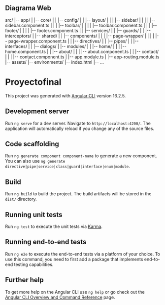 ## Diagrama Web

src/
|-- app/
| |-- core/
| | |-- config/
| | |-- layout/
| | | |-- sidebar/
| | | | |-- sidebar.component.ts
| | | |-- toolbar/
| | | | |-- toolbar.component.ts
| | | |-- footer/
| | | | |-- footer.component.ts
| | |-- services/
| | |-- guards/
| | |-- interceptors/
| |-- shared/
| | |-- components/
| | | |-- page-wrapper/
| | | | |-- page-wrapper.component.ts
| | |-- directives/
| | |-- pipes/
| | |-- interfaces/
| | |-- dialogs/
| |-- modules/
| | |-- home/
| | | |-- home.component.ts
| | |-- about/
| | | |-- about.component.ts
| | |-- contact/
| | | |-- contact.component.ts
| |-- app.module.ts
| |-- app-routing.module.ts
|-- assets/
|-- environments/
|-- index.html
|-- ...

# Proyectofinal

This project was generated with [Angular CLI](https://github.com/angular/angular-cli) version 16.2.5.

## Development server

Run `ng serve` for a dev server. Navigate to `http://localhost:4200/`. The application will automatically reload if you change any of the source files.

## Code scaffolding

Run `ng generate component component-name` to generate a new component. You can also use `ng generate directive|pipe|service|class|guard|interface|enum|module`.

## Build

Run `ng build` to build the project. The build artifacts will be stored in the `dist/` directory.

## Running unit tests

Run `ng test` to execute the unit tests via [Karma](https://karma-runner.github.io).

## Running end-to-end tests

Run `ng e2e` to execute the end-to-end tests via a platform of your choice. To use this command, you need to first add a package that implements end-to-end testing capabilities.

## Further help

To get more help on the Angular CLI use `ng help` or go check out the [Angular CLI Overview and Command Reference](https://angular.io/cli) page.
